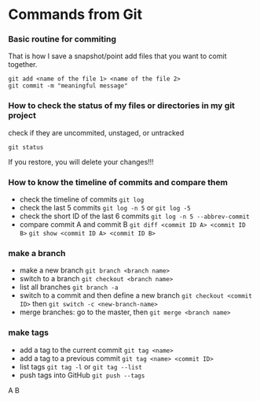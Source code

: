 # Commands from Git


### Basic routine for commiting

That is how I save a snapshot/point
add files that you want to comit together.
```
git add <name of the file 1> <name of the file 2>
git commit -m "meaningful message"
```



### How to check the status of my files or directories in my git project

check if they are uncommited, unstaged, or untracked

`git status`

If you restore, you will delete your changes!!!

### How to know the timeline of commits and compare them
- check the timeline of commits
`git log   `
- check the last 5 commits
`git log -n 5` or `git log -5`
- check the short ID of the last 6 commits
`git log -n 5 --abbrev-commit`
- compare commit A and commit B
`git diff <commit ID A> <commit ID B>`
`git show <commit ID A> <commit ID B>`

### make a branch
- make a new branch `git branch <branch name>`
- switch to a branch `git checkout <branch name>`
- list all branches `git branch -a`
- switch to a commit and then define a new branch `git checkout <commit ID>` then `git switch -c <new-branch-name>`
- merge branches: go to the master, then `git merge <branch name>`


### make tags
- add a tag to the current commit `git tag <name>`
- add a tag to a previous commit `git tag <name> <commit ID>`
- list tags `git tag -l` or `git tag --list`
- push tags into GitHub `git push --tags`



A
B